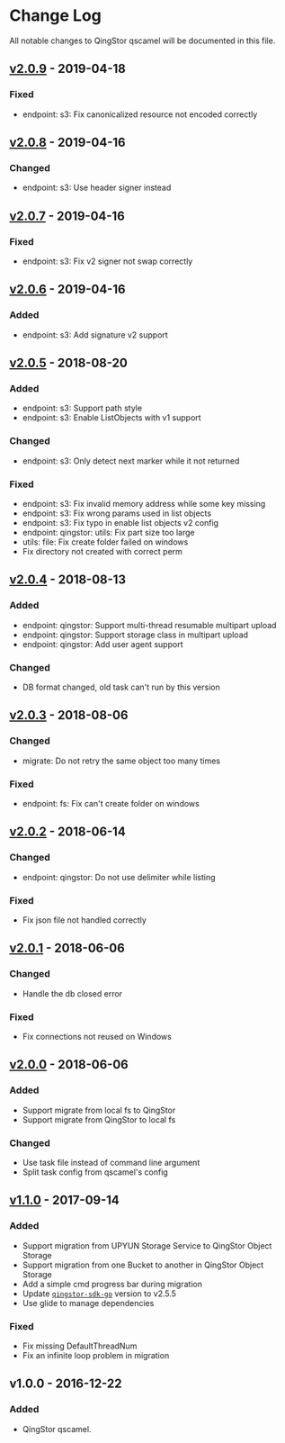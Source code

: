# Change Log

All notable changes to QingStor qscamel will be documented in this file.

## [v2.0.9] - 2019-04-18

### Fixed

- endpoint: s3: Fix canonicalized resource not encoded correctly

## [v2.0.8] - 2019-04-16

### Changed

- endpoint: s3: Use header signer instead

## [v2.0.7] - 2019-04-16

### Fixed

- endpoint: s3: Fix v2 signer not swap correctly

## [v2.0.6] - 2019-04-16

### Added

- endpoint: s3: Add signature v2 support

## [v2.0.5] - 2018-08-20

### Added

- endpoint: s3: Support path style
- endpoint: s3: Enable ListObjects with v1 support

### Changed

- endpoint: s3: Only detect next marker while it not returned

### Fixed

- endpoint: s3: Fix invalid memory address while some key missing
- endpoint: s3: Fix wrong params used in list objects
- endpoint: s3: Fix typo in enable list objects v2 config
- endpoint: qingstor: utils: Fix part size too large
- utils: file: Fix create folder failed on windows
- Fix directory not created with correct perm

## [v2.0.4] - 2018-08-13

### Added

- endpoint: qingstor: Support multi-thread resumable multipart upload
- endpoint: qingstor: Support storage class in multipart upload
- endpoint: qingstor: Add user agent support

### Changed

- DB format changed, old task can't run by this version

## [v2.0.3] - 2018-08-06

### Changed

- migrate: Do not retry the same object too many times

### Fixed

- endpoint: fs: Fix can't create folder on windows

## [v2.0.2] - 2018-06-14

### Changed

- endpoint: qingstor: Do not use delimiter while listing

### Fixed

- Fix json file not handled correctly

## [v2.0.1] - 2018-06-06

### Changed

- Handle the db closed error

### Fixed

- Fix connections not reused on Windows

## [v2.0.0] - 2018-06-06

### Added

- Support migrate from local fs to QingStor
- Support migrate from QingStor to local fs

### Changed

- Use task file instead of command line argument
- Split task config from qscamel's config

## [v1.1.0] - 2017-09-14

### Added

- Support migration from UPYUN Storage Service to QingStor Object Storage
- Support migration from one Bucket to another in QingStor Object Storage
- Add a simple cmd progress bar during migration
- Update [`qingstor-sdk-go`](https://github.com/yunify/qingstor-sdk-go) version to v2.5.5
- Use glide to manage dependencies

### Fixed

- Fix missing DefaultThreadNum
- Fix an infinite loop problem in migration

## v1.0.0 - 2016-12-22

### Added

- QingStor qscamel.

[v2.0.9]: https://github.com/yunify/qscamel/compare/v2.0.9...v2.0.8
[v2.0.8]: https://github.com/yunify/qscamel/compare/v2.0.8...v2.0.7
[v2.0.7]: https://github.com/yunify/qscamel/compare/v2.0.7...v2.0.6
[v2.0.6]: https://github.com/yunify/qscamel/compare/v2.0.6...v2.0.5
[v2.0.5]: https://github.com/yunify/qscamel/compare/v2.0.4...v2.0.5
[v2.0.4]: https://github.com/yunify/qscamel/compare/v2.0.3...v2.0.4
[v2.0.3]: https://github.com/yunify/qscamel/compare/v2.0.2...v2.0.3
[v2.0.2]: https://github.com/yunify/qscamel/compare/v2.0.1...v2.0.2
[v2.0.1]: https://github.com/yunify/qscamel/compare/v2.0.0...v2.0.1
[v2.0.0]: https://github.com/yunify/qscamel/compare/v1.1.0...v2.0.0
[v1.1.0]: https://github.com/yunify/qscamel/compare/v1.0.0...v1.1.0

